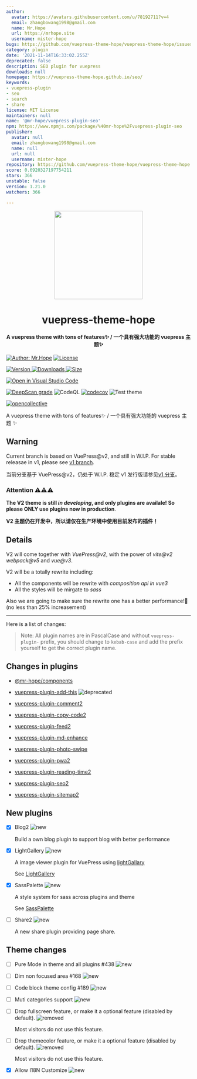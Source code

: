 ```yaml
---
author:
  avatar: https://avatars.githubusercontent.com/u/78192711?v=4
  email: zhangbowang1998@gmail.com
  name: Mr.Hope
  url: https://mrhope.site
  username: mister-hope
bugs: https://github.com/vuepress-theme-hope/vuepress-theme-hope/issues
category: plugin
date: '2021-11-14T16:33:02.255Z'
deprecated: false
description: SEO plugin for vuepress
downloads: null
homepage: https://vuepress-theme-hope.github.io/seo/
keywords:
- vuepress-plugin
- seo
- search
- share
license: MIT License
maintainers: null
name: '@mr-hope/vuepress-plugin-seo'
npm: https://www.npmjs.com/package/%40mr-hope%2Fvuepress-plugin-seo
publisher:
  avatar: null
  email: zhangbowang1998@gmail.com
  name: null
  url: null
  username: mister-hope
repository: https://github.com/vuepress-theme-hope/vuepress-theme-hope
score: 0.6920327197754211
stars: 366
unstable: false
version: 1.21.0
watchers: 366

---
```


<!-- markdownlint-disable -->
<p align="center">
  <img width="240" src="https://vuepress-theme-hope.github.io/logo.svg" style="text-align: center;"/>
</p>
<h1 align="center">vuepress-theme-hope</h1>
<h4 align="center">A vuepress theme with tons of features✨ / 一个具有强大功能的 vuepress 主题✨</h4>

[![Author: Mr.Hope](https://img.shields.io/badge/作者-Mr.Hope-blue.svg?style=for-the-badge)](https://mrhope.site) [![License](https://img.shields.io/npm/l/vuepress-theme-hope.svg?style=for-the-badge)](https://github.com/vuepress-theme-hope/vuepress-theme-hope/blob/main/LICENSE)

<!-- markdownlint-restore -->

[![Version](https://img.shields.io/npm/v/vuepress-theme-hope.svg?style=flat-square&logo=npm) ![Downloads](https://img.shields.io/npm/dm/vuepress-theme-hope.svg?style=flat-square&logo=npm) ![Size](https://img.shields.io/bundlephobia/min/vuepress-theme-hope?style=flat-square&logo=npm)](https://www.npmjs.com/package/vuepress-theme-hope)

[![Open in Visual Studio Code](https://open.vscode.dev/badges/open-in-vscode.svg)](https://open.vscode.dev/vuepress-theme-hope/vuepress-theme-hope)

[![DeepScan grade](https://deepscan.io/api/teams/9792/projects/17544/branches/405512/badge/grade.svg)](https://deepscan.io/dashboard#view=project&tid=9792&pid=17544&bid=405512)
![CodeQL](https://github.com/vuepress-theme-hope/vuepress-theme-hope/actions/workflows/codeql-analysis.yml/badge.svg)
[![codecov](https://codecov.io/gh/vuepress-theme-hope/vuepress-theme-hope/branch/main/graph/badge.svg?token=TNYMbGlxQ9)](https://codecov.io/gh/vuepress-theme-hope/vuepress-theme-hope)
![Test theme](https://github.com/vuepress-theme-hope/vuepress-theme-hope/actions/workflows/v2-test.yml/badge.svg)

[![opencollective](https://opencollective.com/vuepress-theme-hope/tiers/badge.svg)](https://opencollective.com/vuepress-theme-hope)

A vuepress theme with tons of features✨ / 一个具有强大功能的 vuepress 主题 ✨

## Warning

Current branch is based on VuePress@v2, and still in W.I.P. For stable releasae in v1, please see [v1 branch](https://github.com/vuepress-theme-hope/vuepress-theme-hope/tree/v1/).

当前分支基于 VuePress@v2，仍处于 W.I.P. 稳定 v1 发行版请参见[v1 分支](https://github.com/vuepress-theme-hope/vuepress-theme-hope/tree/v1/)。

### Attention ⚠️⚠️⚠️

**The V2 theme is still _in developing_, and only plugins are availale! So please ONLY use plugins now in production**.

**V2 主题仍在开发中，所以请仅在生产环境中使用目前发布的插件！**

## Details

V2 will come together with _VuePress@v2_, with the power of _vite@v2_ _webpack@v5_ and _vue@v3_.

V2 will be a totally rewrite including:

- All the components will be rewrite with _composition api in vue3_
- All the styles will be mirgate to _sass_

Also we are going to make sure the rewrite one has a better performance!🚀 (no less than 25% increasement)

---

Here is a list of changes:

> Note: All plugin names are in PascalCase and without `vuepress-plugin-` prefix, you should change to `kebab-case` and add the prefix yourself to get the correct plugin name.

## Changes in plugins

- [@mr-hope/components](https://github.com/vuepress-theme-hope/vuepress-theme-hope/blob/main/packages/components/README.md)

- [vuepress-plugin-add-this](https://github.com/vuepress-theme-hope/vuepress-theme-hope/blob/main/packages/add-this/README.md) ![deprecated](https://img.shields.io/badge/-deprecated-yellow)

- [vuepress-plugin-comment2](https://github.com/vuepress-theme-hope/vuepress-theme-hope/blob/main/packages/comment2/README.md)

- [vuepress-plugin-copy-code2](https://github.com/vuepress-theme-hope/vuepress-theme-hope/blob/main/packages/copy-code2/README.md)

- [vuepress-plugin-feed2](https://github.com/vuepress-theme-hope/vuepress-theme-hope/blob/main/packages/feed2/README.md)

- [vuepress-plugin-md-enhance](https://github.com/vuepress-theme-hope/vuepress-theme-hope/blob/main/packages/md-enhance/README.md)

- [vuepress-plugin-photo-swipe](https://github.com/vuepress-theme-hope/vuepress-theme-hope/blob/main/packages/photo-swipe/README.md)

- [vuepress-plugin-pwa2](https://github.com/vuepress-theme-hope/vuepress-theme-hope/blob/main/packages/pwa2/README.md)

- [vuepress-plugin-reading-time2](https://github.com/vuepress-theme-hope/vuepress-theme-hope/blob/main/packages/reading-time2/README.md)

- [vuepress-plugin-seo2](https://github.com/vuepress-theme-hope/vuepress-theme-hope/blob/main/packages/seo2/README.md)

- [vuepress-plugin-sitemap2](https://github.com/vuepress-theme-hope/vuepress-theme-hope/blob/main/packages/sitemap2/README.md)

## New plugins

- [x] Blog2 ![new](https://img.shields.io/badge/-new-brightgreen)

  Build a own blog plugin to support blog with better performance

- [x] LightGallery ![new](https://img.shields.io/badge/-new-brightgreen)

  A image viewer plugin for VuePress using [lightGallary](https://www.lightgalleryjs.com/)

  See [LightGallery](https://github.com/vuepress-theme-hope/vuepress-theme-hope/blob/main/packages/lightgallery/README.md)

- [x] SassPalette ![new](https://img.shields.io/badge/-new-brightgreen)

  A style system for sass across plugins and theme

  See [SassPalette](https://github.com/vuepress-theme-hope/vuepress-theme-hope/blob/main/packages/sass-palette/README.md)

- [ ] Share2 ![new](https://img.shields.io/badge/-new-brightgreen)

  A new share plugin providing page share.

## Theme changes

- [ ] Pure Mode in theme and all plugins #438 ![new](https://img.shields.io/badge/-new-brightgreen)

- [ ] Dim non focused area #168 ![new](https://img.shields.io/badge/-new-brightgreen)

- [ ] Code block theme config #189 ![new](https://img.shields.io/badge/-new-brightgreen)

- [ ] Muti categories support ![new](https://img.shields.io/badge/-new-brightgreen)

- [ ] Drop fullscreen feature, or make it a optional feature (disabled by default). ![removed](https://img.shields.io/badge/-removed-red)

  Most visitors do not use this feature.

- [ ] Drop themecolor feature, or make it a optional feature (disabled by default). ![removed](https://img.shields.io/badge/-removed-red)

  Most visitors do not use this feature.

- [x] Allow I18N Customize ![new](https://img.shields.io/badge/-new-brightgreen)
